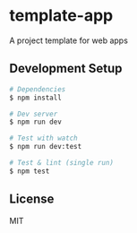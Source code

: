 # template-app

A project template for web apps

## Development Setup

```bash
# Dependencies
$ npm install

# Dev server
$ npm run dev

# Test with watch
$ npm run dev:test

# Test & lint (single run)
$ npm test
```

## License

MIT
